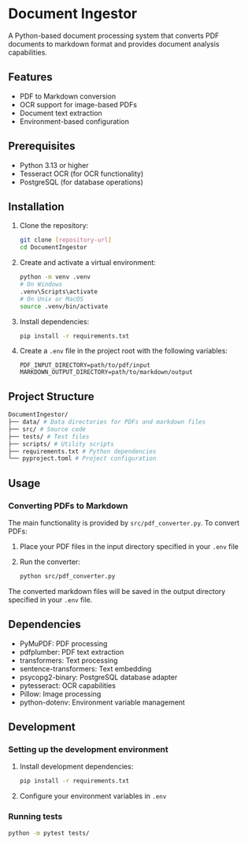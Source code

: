 # Document Ingestor

A Python-based document processing system that converts PDF documents to markdown format and provides document analysis capabilities.

## Features

- PDF to Markdown conversion
- OCR support for image-based PDFs
- Document text extraction
- Environment-based configuration

## Prerequisites

- Python 3.13 or higher
- Tesseract OCR (for OCR functionality)
- PostgreSQL (for database operations)

## Installation

1. Clone the repository:

    ```bash
    git clone [repository-url]
    cd DocumentIngestor
    ```

2. Create and activate a virtual environment:

    ```bash
    python -m venv .venv
    # On Windows
    .venv\Scripts\activate
    # On Unix or MacOS
    source .venv/bin/activate
    ```

3. Install dependencies:

    ```bash
    pip install -r requirements.txt
    ```

4. Create a `.env` file in the project root with the following variables:

    ```env
    PDF_INPUT_DIRECTORY=path/to/pdf/input
    MARKDOWN_OUTPUT_DIRECTORY=path/to/markdown/output
    ```

## Project Structure

```bash
DocumentIngestor/
├── data/ # Data directories for PDFs and markdown files
├── src/ # Source code
├── tests/ # Test files
├── scripts/ # Utility scripts
├── requirements.txt # Python dependencies
└── pyproject.toml # Project configuration
```

## Usage

### Converting PDFs to Markdown

The main functionality is provided by `src/pdf_converter.py`. To convert PDFs:

1. Place your PDF files in the input directory specified in your `.env` file

2. Run the converter:

    ```bash
    python src/pdf_converter.py
    ```

The converted markdown files will be saved in the output directory specified in your `.env` file.

## Dependencies

- PyMuPDF: PDF processing
- pdfplumber: PDF text extraction
- transformers: Text processing
- sentence-transformers: Text embedding
- psycopg2-binary: PostgreSQL database adapter
- pytesseract: OCR capabilities
- Pillow: Image processing
- python-dotenv: Environment variable management

## Development

### Setting up the development environment

1. Install development dependencies:

    ```bash
    pip install -r requirements.txt
    ```

2. Configure your environment variables in `.env`

### Running tests

```bash
python -m pytest tests/
```
